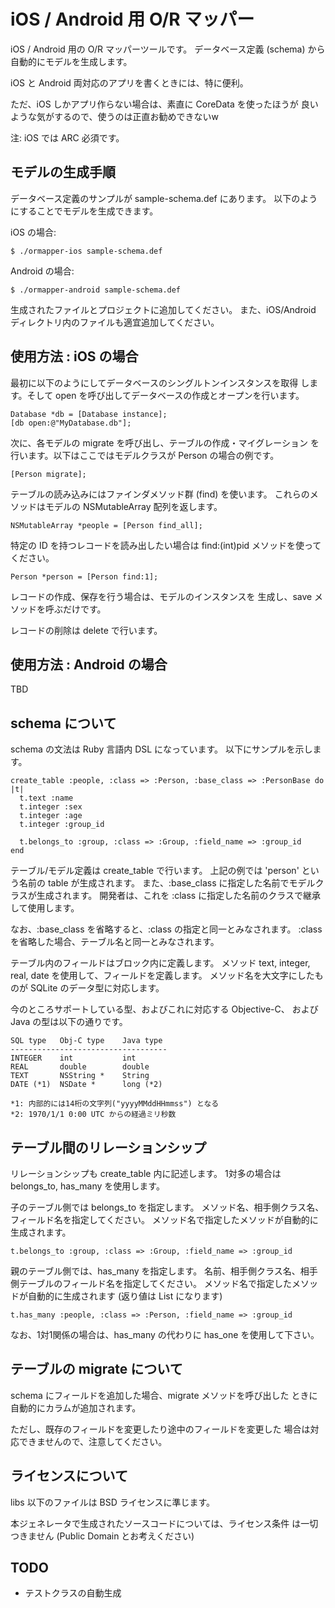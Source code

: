 iOS / Android 用 O/R マッパー
=============================

iOS / Android 用の O/R マッパーツールです。
データベース定義 (schema) から自動的にモデルを生成します。

iOS と Android 両対応のアプリを書くときには、特に便利。

ただ、iOS しかアプリ作らない場合は、素直に CoreData を使ったほうが
良いような気がするので、使うのは正直お勧めできないw

注: iOS では ARC 必須です。

モデルの生成手順
----------------

データベース定義のサンプルが sample-schema.def にあります。
以下のようにすることでモデルを生成できます。

iOS の場合:

    $ ./ormapper-ios sample-schema.def

Android の場合:

    $ ./ormapper-android sample-schema.def

生成されたファイルとプロジェクトに追加してください。
また、iOS/Android ディレクトリ内のファイルも適宜追加してください。


使用方法 : iOS の場合
---------------------

最初に以下のようにしてデータベースのシングルトンインスタンスを取得
します。そして open を呼び出してデータベースの作成とオープンを行います。

    Database *db = [Database instance];
    [db open:@"MyDatabase.db"];

次に、各モデルの migrate を呼び出し、テーブルの作成・マイグレーション
を行います。以下はここではモデルクラスが Person の場合の例です。

    [Person migrate];

テーブルの読み込みにはファインダメソッド群 (find) を使います。
これらのメソッドはモデルの NSMutableArray 配列を返します。

    NSMutableArray *people = [Person find_all];

特定の ID を持つレコードを読み出したい場合は find:(int)pid
メソッドを使ってください。

    Person *person = [Person find:1];

レコードの作成、保存を行う場合は、モデルのインスタンスを
生成し、save メソッドを呼ぶだけです。

レコードの削除は delete で行います。


使用方法 : Android の場合
-------------------------
TBD

schema について
---------------

schema の文法は Ruby 言語内 DSL になっています。
以下にサンプルを示します。

    create_table :people, :class => :Person, :base_class => :PersonBase do |t|
      t.text :name
      t.integer :sex
      t.integer :age
      t.integer :group_id

      t.belongs_to :group, :class => :Group, :field_name => :group_id
    end

テーブル/モデル定義は create_table で行います。
上記の例では 'person' という名前の table が生成されます。
また、:base_class に指定した名前でモデルクラスが生成されます。
開発者は、これを :class に指定した名前のクラスで継承して使用します。

なお、:base_class を省略すると、:class の指定と同一とみなされます。
:class を省略した場合、テーブル名と同一とみなされます。

テーブル内のフィールドはブロック内に定義します。
メソッド text, integer, real, date を使用して、フィールドを定義します。
メソッド名を大文字にしたものが SQLite のデータ型に対応します。

今のところサポートしている型、およびこれに対応する Objective-C、
および Java の型は以下の通りです。

    SQL type   Obj-C type    Java type
    -----------------------------------
    INTEGER    int           int
    REAL       double        double
    TEXT       NSString *    String
    DATE (*1)  NSDate *      long (*2)

    *1: 内部的には14桁の文字列("yyyyMMddHHmmss") となる
    *2: 1970/1/1 0:00 UTC からの経過ミリ秒数


テーブル間のリレーションシップ
------------------------------

リレーションシップも create_table 内に記述します。
1対多の場合は belongs_to, has_many を使用します。

子のテーブル側では belongs_to を指定します。
メソッド名、相手側クラス名、フィールド名を指定してください。
メソッド名で指定したメソッドが自動的に生成されます。

    t.belongs_to :group, :class => :Group, :field_name => :group_id

親のテーブル側では、has_many を指定します。
名前、相手側クラス名、相手側テーブルのフィールド名を指定してください。
メソッド名で指定したメソッドが自動的に生成されます (返り値は List
になります)

    t.has_many :people, :class => :Person, :field_name => :group_id

なお、1対1関係の場合は、has_many の代わりに has_one を使用して下さい。

テーブルの migrate について
---------------------------

schema にフィールドを追加した場合、migrate メソッドを呼び出した
ときに自動的にカラムが追加されます。

ただし、既存のフィールドを変更したり途中のフィールドを変更した
場合は対応できませんので、注意してください。


ライセンスについて
------------------

libs 以下のファイルは BSD ライセンスに準じます。

本ジェネレータで生成されたソースコードについては、ライセンス条件
は一切つきません (Public Domain とお考えください)

TODO
----

- テストクラスの自動生成

